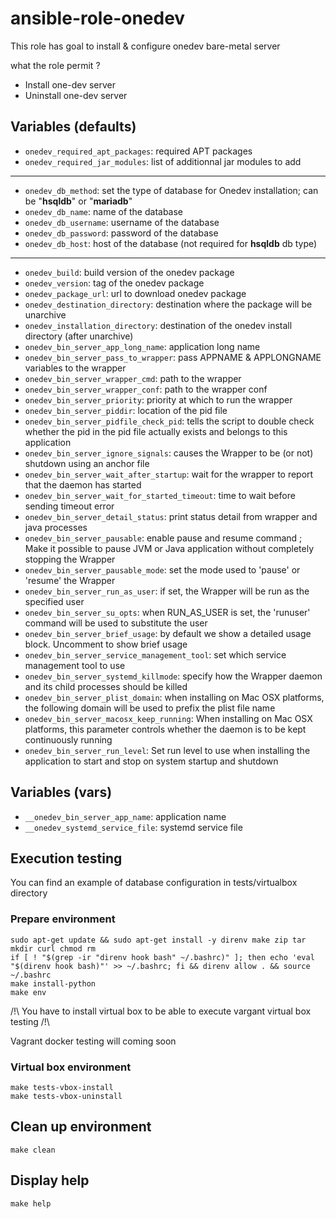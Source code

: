 # ansible-role-onedev

This role has goal to install & configure onedev bare-metal server  

what the role permit ?  
- Install one-dev server  
- Uninstall one-dev server  

## Variables (defaults)

* ``onedev_required_apt_packages``: required APT packages 
* ``onedev_required_jar_modules``: list of additionnal jar modules to add  
--------------------------------------------------------------------------------------------------------------  
* ``onedev_db_method``: set the type of database for Onedev installation; can be "**hsqldb**" or "**mariadb**"  
* ``onedev_db_name``: name of the database  
* ``onedev_db_username``: username of the database  
* ``onedev_db_password``: password of the database  
* ``onedev_db_host``: host of the database (not required for **hsqldb** db type)  
--------------------------------------------------------------------------------------------------------------  
* ``onedev_build``: build version of the onedev package  
* ``onedev_version``: tag of the onedev package  
* ``onedev_package_url``: url to download onedev package  
* ``onedev_destination_directory``: destination where the package will be unarchive  
* ``onedev_installation_directory``: destination of the onedev install directory (after unarchive)     
* ``onedev_bin_server_app_long_name``: application long name
* ``onedev_bin_server_pass_to_wrapper``: pass APPNAME & APPLONGNAME variables to the wrapper   
* ``onedev_bin_server_wrapper_cmd``: path to the wrapper  
* ``onedev_bin_server_wrapper_conf``: path to the wrapper conf
* ``onedev_bin_server_priority``: priority at which to run the wrapper  
* ``onedev_bin_server_piddir``: location of the pid file  
* ``onedev_bin_server_pidfile_check_pid``: tells the script to double check whether the pid in the pid file actually exists and belongs to this application  
* ``onedev_bin_server_ignore_signals``: causes the Wrapper to be (or not) shutdown using an anchor file  
* ``onedev_bin_server_wait_after_startup``: wait for the wrapper to report that the daemon has started   
* ``onedev_bin_server_wait_for_started_timeout``: time to wait before sending timeout error    
* ``onedev_bin_server_detail_status``: print status detail from wrapper and java processes  
* ``onedev_bin_server_pausable``: enable pause and resume command ; Make it possible to pause JVM or Java application without completely stopping the Wrapper  
* ``onedev_bin_server_pausable_mode``: set the mode used to 'pause' or 'resume' the Wrapper  
* ``onedev_bin_server_run_as_user``: if set, the Wrapper will be run as the specified user  
* ``onedev_bin_server_su_opts``: when RUN_AS_USER is set, the 'runuser' command will be used to substitute the user
* ``onedev_bin_server_brief_usage``: by default we show a detailed usage block.  Uncomment to show brief usage
* ``onedev_bin_server_service_management_tool``: set which service management tool to use  
* ``onedev_bin_server_systemd_killmode``: specify how the Wrapper daemon and its child processes should be killed
* ``onedev_bin_server_plist_domain``: when installing on Mac OSX platforms, the following domain will be used to prefix the plist file name
* ``onedev_bin_server_macosx_keep_running``: When installing on Mac OSX platforms, this parameter controls whether the daemon is to be kept continuously running
* ``onedev_bin_server_run_level``: Set run level to use when installing the application to start and stop on system startup and shutdown

## Variables (vars)
* ``__onedev_bin_server_app_name``: application name  
* ``__onedev_systemd_service_file``: systemd service file  

## Execution testing

You can find an example of database configuration in tests/virtualbox directory  

### Prepare environment
```
sudo apt-get update && sudo apt-get install -y direnv make zip tar mkdir curl chmod rm  
if [ ! "$(grep -ir "direnv hook bash" ~/.bashrc)" ]; then echo 'eval "$(direnv hook bash)"' >> ~/.bashrc; fi && direnv allow . && source ~/.bashrc  
make install-python  
make env  
```

/!\ You have to install virtual box to be able to execute vargant virtual box testing /!\  

Vagrant docker testing will coming soon   

### Virtual box environment
```
make tests-vbox-install  
make tests-vbox-uninstall  
```
## Clean up environment

``make clean``  

## Display help
``make help``
